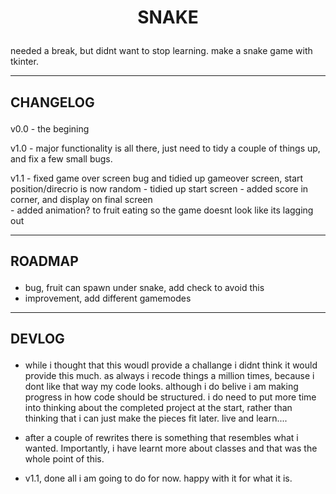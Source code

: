 
# **<p align=center>SNAKE</p>**

needed a break, but didnt want to stop learning.  make a snake game with tkinter. </p>

---
## **CHANGELOG**</p>


v0.0    - the begining

v1.0    - major functionality is all there, just need to tidy a couple of things up, and fix a few small bugs.

v1.1    - fixed game over screen bug and tidied up gameover screen, start position/direcrio is now random
        - tidied up start screen
        - added score in corner, and display on final screen  
        - added animation? to fruit eating so the game doesnt look like its lagging out


</p>

---
## **ROADMAP**</p>

- bug, fruit can spawn under snake, add check to avoid this
- improvement, add different gamemodes

</p>

---
## **DEVLOG**</p>

- while i thought that this woudl provide a challange i didnt think it would provide this much. as always i recode things a million times, because i dont like that way my code looks. although i do belive i am making progress in how code should be structured. i do need to put more time into thinking about the completed project at the start, rather than thinking that i can just make the pieces fit later. live and learn....

- after a couple of rewrites there is something that resembles what i wanted. Importantly, i have learnt more about classes and that was the whole point of this.

- v1.1, done all i am going to do for now. happy with it for what it is.





</p>

